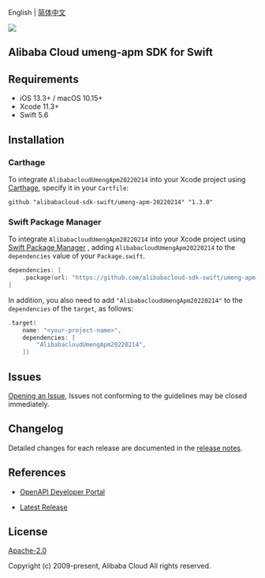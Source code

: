 English | [简体中文](README-CN.md)

![](https://aliyunsdk-pages.alicdn.com/icons/AlibabaCloud.svg)

## Alibaba Cloud umeng-apm SDK for Swift

## Requirements

- iOS 13.3+ / macOS 10.15+
- Xcode 11.3+
- Swift 5.6

## Installation

### Carthage

To integrate `AlibabacloudUmengApm20220214` into your Xcode project using [Carthage](https://github.com/Carthage/Carthage), specify it in your `Cartfile`:

```ogdl
github "alibabacloud-sdk-swift/umeng-apm-20220214" "1.3.0"
```

### Swift Package Manager

To integrate `AlibabacloudUmengApm20220214` into your Xcode project using [Swift Package Manager](https://swift.org/package-manager/) , adding `AlibabacloudUmengApm20220214` to the `dependencies` value of your `Package.swift`.

```swift
dependencies: [
    .package(url: "https://github.com/alibabacloud-sdk-swift/umeng-apm-20220214.git", from: "1.3.0")
]
```

In addition, you also need to add `"AlibabacloudUmengApm20220214"` to the `dependencies` of the `target`, as follows:

```swift
.target(
    name: "<your-project-name>",
    dependencies: [
        "AlibabacloudUmengApm20220214",
    ])
```

## Issues

[Opening an Issue](https://github.com/alibabacloud-sdk-swift/umeng-apm-20220214/issues/new), Issues not conforming to the guidelines may be closed immediately.

## Changelog

Detailed changes for each release are documented in the [release notes](./ChangeLog.txt).

## References

* [OpenAPI Developer Portal](https://next.api.alibabacloud.com/home)
- [Latest Release](https://github.com/alibabacloud-sdk-swift/umeng-apm-20220214)

## License

[Apache-2.0](http://www.apache.org/licenses/LICENSE-2.0)

Copyright (c) 2009-present, Alibaba Cloud All rights reserved.
